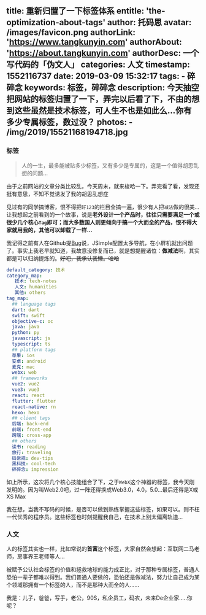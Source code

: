 title: 重新归置了一下标签体系
entitle: 'the-optimization-about-tags'
author: 托码思
avatar: /images/favicon.png
authorLink: 'https://www.tangkunyin.com'
authorAbout: 'https://about.tangkunyin.com'
authorDesc: 一个写代码的「伪文人」
categories: 人文
timestamp: 1552116737
date: 2019-03-09 15:32:17
tags:
    - 碎碎念
keywords: 标签，碎碎念
description: 今天抽空把网站的标签归置了一下，弄完以后看了下，不由的想到这些虽然是技术标签，可人生不也是如此么...你有多少专属标签，数过没？
photos:
    - /img/2019/15521168194718.jpg
---

### 标签

> 人的一生，最多能被贴多少标签，又有多少是专属的，这是一个值得胡思乱想的问题...

由于之前网站的文章分类比较乱，今天周末，就来梭哈一下。弄完看了看，发现还挺有意思，不知不觉诱发了我的胡思乱想症

见过有的同学搞博客，恨不得把`好123`的栏目全搞一遍，很少有人把`减法`做的很美...让我想起之前看到的一个故事，说是**老外设计一个产品时，往往只需要满足一个或很少几个核心`Tag`即可；而大多数国人则更倾向于搞一个大而全的产品，恨不得大家就用我的，其他可以卸载了一样...**

我记得之前有人在Github提[Bug](https://github.com/tangkunyin/hexo-theme-jsimple/issues/31)说，JSimple配置太多导航，在小屏机就出问题了。事实上我老早就知道，我故意没修复而已，就是想提醒诸位：**做减法**啊，其实都是可以归纳提炼的。~~好吧，我承认我懒。哈哈~~


```yml
default_category: 技术
category_map:
   技术: tech-notes
   人文: humanities
   其他: others
tag_map:
  ## language tags
  dart: dart
  swift: swift
  objective-c: oc
  java: java
  python: py
  javascript: js
  typescript: ts
  ## platform tags
  苹果: ios
  安卓: android
  麦克: mac
  webx: web
  ## frameworks
  vue2: vue2
  vue3: vue3
  react: react
  flutter: flutter
  react-native: rn
  hexo: hexo
  ## client tags
  后端: back-end
  前端: front-end
  跨端: cross-app
  ## others
  读书: reading
  旅行: traveling
  码常规: dev-tips
  黑科技: cool-tech
  碎碎念: impression
```

如上所示，这次将几个核心技能组合了下，之于`WebX`这个神器的标签，我今天刚发明的。因为叫Web2.0吧，过一阵还得换成Web3.0，4.0，5.0...最后还得是X或XS Max

我在想，当我不写码的时候，是否可以做到熟练掌握这些标签，如果可以。则不枉一代优秀的程序员。这些标签也时刻提醒我自己，在技术上别太偏离轨道...

### 人文

人的标签其实也一样，比如常说的**首富**这个标签，大家自然会想起：互联网二马老师，房事界王老师等人...

被赋予公认社会标签的价值和拯救地球的能力成正比，对于那种专属标签，普通人恐怕一辈子都难以得到。我们普通人要做的，恐怕还是做减法，努力让自己成为某个领域那拥有一个标签的人，而不是那种大而全的人......

我是：儿子，爸爸，写手，老公，90S，私企员工，码农，未来De企业家.....你呢？

